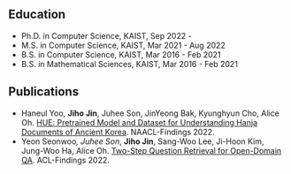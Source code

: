 ## Education
- Ph.D. in Computer Science, KAIST, Sep 2022 -
- M.S. in Computer Science, KAIST, Mar 2021 - Aug 2022
- B.S. in Computer Science, KAIST, Mar 2016 - Feb 2021
- B.S. in Mathematical Sciences, KAIST, Mar 2016 - Feb 2021

## Publications
- Haneul Yoo, **Jiho Jin**, Juhee Son, JinYeong Bak, Kyunghyun Cho, Alice Oh. [HUE: Pretrained Model and Dataset for Understanding Hanja Documents of Ancient Korea](https://aclanthology.org/2022.findings-naacl.140/). NAACL-Findings 2022.
- Yeon Seonwoo<sup>*</sup>, Juhee Son<sup>*</sup>, **Jiho Jin**, Sang-Woo Lee, Ji-Hoon Kim, Jung-Woo Ha, Alice Oh. [Two-Step Question Retrieval for Open-Domain QA](https://aclanthology.org/2022.findings-acl.117/). ACL-Findings 2022.
